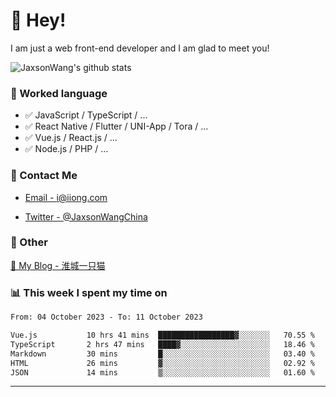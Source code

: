 # 👋 Hey!

I am just a web front-end developer and I am glad to meet you!

![JaxsonWang's github stats](https://github-readme-stats.vercel.app/api?username=JaxsonWang&&show_icons=true&&title_color=1abc9c&&icon_color=1abc9c)


### 📝 Worked language

- ✅ JavaScript / TypeScript / ...
- ✅ React Native / Flutter / UNI-App / Tora / ...
- ✅ Vue.js / React.js / ...
- ✅ Node.js / PHP / ...

### 📮 Contact Me

- [Email - i@iiong.com](mailto:i@iiong.com)

- [Twitter - @JaxsonWangChina](https://twitter.com/JaxsonWangChina)

### 🤪 Other

[📌 My Blog - 淮城一只猫](https://iiong.com)

### 📊 This week I spent my time on

<!--START_SECTION:waka-->

```txt
From: 04 October 2023 - To: 11 October 2023

Vue.js           10 hrs 41 mins  █████████████████▓░░░░░░░   70.55 %
TypeScript       2 hrs 47 mins   ████▓░░░░░░░░░░░░░░░░░░░░   18.46 %
Markdown         30 mins         █░░░░░░░░░░░░░░░░░░░░░░░░   03.40 %
HTML             26 mins         ▓░░░░░░░░░░░░░░░░░░░░░░░░   02.92 %
JSON             14 mins         ▒░░░░░░░░░░░░░░░░░░░░░░░░   01.60 %
```

<!--END_SECTION:waka-->

---
